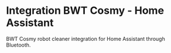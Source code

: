 # Integration BWT Cosmy - Home Assistant
BWT Cosmy robot cleaner integration for Home Assistant through Bluetooth.
